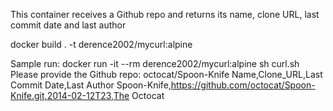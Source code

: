 This container receives a Github repo and returns its name, clone URL, last commit date and last author

docker build . -t derence2002/mycurl:alpine

Sample run:
docker run -it --rm derence2002/mycurl:alpine sh curl.sh
Please provide the Github repo:
octocat/Spoon-Knife
Name,Clone_URL,Last Commit Date,Last Author
Spoon-Knife,https://github.com/octocat/Spoon-Knife.git,2014-02-12T23,The Octocat
